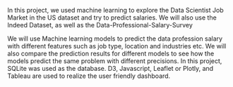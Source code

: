 In this project, we used machine learning to explore the Data Scientist Job Market in the US dataset and try to predict salaries. We will also use the Indeed Dataset, as well as the Data-Professional-Salary-Survey

We will use Machine learning models to predict the data profession salary with different features such as job type, location and industries etc. We will also compare the prediction results for different models to see how the models predict the same problem with different precisions. In this project, SQLite was used as the database. D3, Javascript, Leaflet or Plotly, and Tableau are used to realize the user friendly dashboard.

